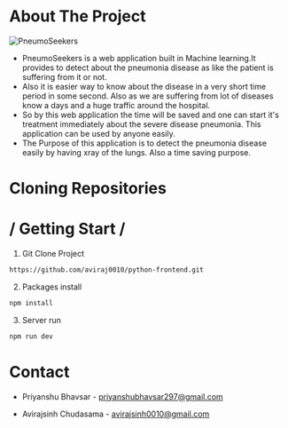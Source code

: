 #  About The Project


![PneumoSeekers](https://pneumoniadetector.netlify.app/_next/image?url=%2Fsample-xray1.png&w=640&q=75)

* PneumoSeekers is a web application built in Machine learning.It provides to detect about the pneumonia disease as like the patient is suffering from it or not. 
* Also it is easier way to know about the disease in a very short time period in some second. Also as we are suffering from lot of diseases know a days and a huge traffic around the hospital. 
* So by this web application the time will be saved and one can start it's treatment immediately about the severe disease pneumonia. This application can be used by anyone easily. 
* The Purpose of this application is to detect the pneumonia disease easily by having xray of the lungs. Also a time saving purpose. 



# Cloning Repositories





# / Getting Start /

1. Git Clone Project 
 ```sh
https://github.com/aviraj0010/python-frontend.git
```

2. Packages install
```sh 
npm install
```

3. Server run 
```sh
npm run dev
```






# Contact

* Priyanshu Bhavsar -
  priyanshubhavsar297@gmail.com

* Avirajsinh Chudasama -   avirajsinh0010@gmail.com  







